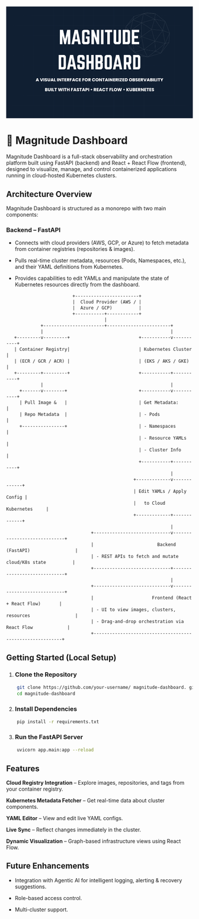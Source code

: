 ![Banner](./magnitude-ui/public/A_VISUAL_INTERFACE_FOR_CONTAINERIZED_OBSERVABILITY_BUILT_WITH_FASTAPI_REA_20250409_232221_0000.png)
# 🚀 Magnitude Dashboard

Magnitude Dashboard is a full-stack observability and orchestration platform built using FastAPI (backend) and React + React Flow (frontend), designed to visualize, manage, and control containerized applications running in cloud-hosted Kubernetes clusters.

## Architecture Overview
Magnitude Dashboard is structured as a monorepo with two main components:

### Backend – FastAPI
- Connects with cloud providers (AWS, GCP, or Azure) to fetch metadata from container registries (repositories & images).

- Pulls real-time cluster metadata, resources (Pods, Namespaces, etc.), and their YAML definitions from Kubernetes.

- Provides capabilities to edit YAMLs and manipulate the state of Kubernetes resources directly from the dashboard.

```
                         +------------------------+
                         |  Cloud Provider (AWS / |
                         |  Azure / GCP)          |
                         +-----------+------------+
                                     |
             +-----------------------+------------------------+
             |                                                |
   +---------v---------+                          +-----------v-----------+
   | Container Registry|                          | Kubernetes Cluster    |
   | (ECR / GCR / ACR) |                          | (EKS / AKS / GKE)     |
   +---------+---------+                          +-----------+-----------+
             |                                                |
     +-------v--------+                           +-----------v-----------+
     | Pull Image &   |                           | Get Metadata:         |
     | Repo Metadata  |                           | - Pods                |
     +----------------+                           | - Namespaces          |
                                                  | - Resource YAMLs      |
                                                  | - Cluster Info        |
                                                  +-----------+-----------+
                                                              |
                                                +-------------v-------------+
                                                | Edit YAMLs / Apply Config |
                                                |   to Cloud Kubernetes     |
                                                +-------------+-------------+
                                                              |
                                +-----------------------------v-----------------------------+
                                |                        Backend (FastAPI)                 |
                                | - REST APIs to fetch and mutate cloud/K8s state          |
                                +-----------------------------+-----------------------------+
                                                              |
                                +-----------------------------v-----------------------------+
                                |                      Frontend (React + React Flow)       |
                                | - UI to view images, clusters, resources                 |
                                | - Drag-and-drop orchestration via React Flow             |
                                +----------------------------------------------------------+

```

## Getting Started (Local Setup)

1. ### Clone the Repository

```bash 
    git clone https://github.com/your-username/ magnitude-dashboard. git
    cd magnitude-dashboard
```
2. ### Install Dependencies

```bash
    pip install -r requirements.txt
```
3. ### Run the FastAPI Server

```bash
    uvicorn app.main:app --reload
```

## Features
**Cloud Registry Integration**  – Explore images, repositories, and tags from your container registry.

**Kubernetes Metadata Fetcher** – Get real-time data about cluster components.

**YAML Editor** – View and edit live YAML configs.

**Live Sync** – Reflect changes immediately in the cluster.

**Dynamic Visualization** – Graph-based infrastructure views using React Flow.

## Future Enhancements
- Integration with Agentic AI for intelligent logging, alerting & recovery suggestions.

- Role-based access control.

- Multi-cluster support.


